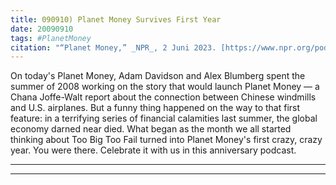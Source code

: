 ```yaml
---
title: 090910) Planet Money Survives First Year
date: 20090910
tags: #PlanetMoney
citation: "“Planet Money,” _NPR_, 2 Juni 2023. [https://www.npr.org/podcasts/510289/planet-money](https://www.npr.org/podcasts/510289/planet-money) (diakses 4 Juni 2023)."
---
```


On today's Planet Money, Adam Davidson and Alex Blumberg spent the summer of 2008 working on the story that would launch Planet Money — a Chana Joffe-Walt report about the connection between Chinese windmills and U.S. airplanes. But a funny thing happened on the way to that first feature: in a terrifying series of financial calamities last summer, the global economy darned near died. What began as the month we all started thinking about Too Big Too Fail turned into Planet Money's first crazy, crazy year. You were there. Celebrate it with us in this anniversary podcast.

----



----
